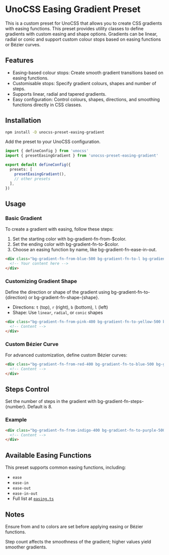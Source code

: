 # UnoCSS Easing Gradient Preset

This is a custom preset for UnoCSS that allows you to create CSS gradients with easing functions. This preset provides utility classes to define gradients with custom easing and shape options. Gradients can be linear, radial or conic and support custom colour stops based on easing functions or Bézier curves.

## Features

- Easing-based colour stops: Create smooth gradient transitions based on easing functions.
- Customisable stops: Specify gradient colours, shapes and number of steps.
- Supports linear, radial and tapered gradients.
- Easy configuration: Control colours, shapes, directions, and smoothing functions directly in CSS classes.

## Installation

```bash
npm install -D unocss-preset-easing-gradient
```

Add the preset to your UnoCSS configuration.

```ts
import { defineConfig } from 'unocss'
import { presetEasingGradient } from 'unocss-preset-easing-gradient'

export default defineConfig({
  presets: [
    presetEasingGradient(),
    // other presets
  ],
})
```

## Usage

### Basic Gradient

To create a gradient with easing, follow these steps:

1. Set the starting color with bg-gradient-fn-from-$color.
2. Set the ending color with bg-gradient-fn-to-$color.
3. Choose an easing function by name, like bg-gradient-fn-ease-in-out.

```html
<div class="bg-gradient-fn-from-blue-500 bg-gradient-fn-to-l bg-gradient-fn-to-green-400 bg-gradient-fn-ease-in-out">
  <!-- Your content here -->
</div>
```

### Customizing Gradient Shape

Define the direction or shape of the gradient using bg-gradient-fn-to-{direction} or bg-gradient-fn-shape-{shape}.

- Directions: `t` (top), `r` (right), `b` (bottom), `l` (left)
- Shape: Use `linear`, `radial`, or `conic` shapes

```html
<div class="bg-gradient-fn-from-pink-400 bg-gradient-fn-to-yellow-500 bg-gradient-fn-to-tr">
  <!-- Content -->
</div>
```

### Custom Bézier Curve

For advanced customization, define custom Bézier curves:

```html
<div class="bg-gradient-fn-from-red-400 bg-gradient-fn-to-blue-500 bg-gradient-fn-bezier-[0.42,0,0.58,1]">
  <!-- Content -->
</div>
```

## Steps Control

Set the number of steps in the gradient with bg-gradient-fn-steps-{number}. Default is 8.

### Example

```html
<div class="bg-gradient-fn-from-indigo-400 bg-gradient-fn-to-purple-500 bg-gradient-fn-steps-12">
  <!-- Content -->
</div>
```

## Available Easing Functions

This preset supports common easing functions, including:

- `ease`
- `ease-in`
- `ease-out`
- `ease-in-out`
- Full list at [`easing.ts`](./src/easing.ts)

## Notes

Ensure from and to colors are set before applying easing or Bézier functions.

Step count affects the smoothness of the gradient; higher values yield smoother gradients.
